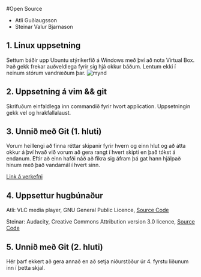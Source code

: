 #Open Source

* Atli Guðlaugsson
* Steinar Valur Bjarnason

## 1. Linux uppsetning


Settum báðir upp Ubuntu stýrikerfið á Windows með því að nota Virtual Box. Það gekk frekar auðveldlega fyrir sig hjá okkur báðum. Lentum ekki í neinum stórum vandræðum þar.
![mynd](http://i.imgur.com/GD1P7iv.png)
## 2. Uppsetning á vim && git
Skrifuðum einfaldlega inn commandið fyrir hvort application. Uppsetningin gekk vel og hrakfallalaust.

## 3. Unnið með Git (1. hluti)

Vorum heillengi að finna réttar skipanir fyrir hvern og einn hlut og að átta okkur á því hvað við vorum að gera rangt í hvert skipti en það tókst á endanum.
Eftir að einn hafði náð að fikra sig áfram þá gat hann hjálpað hinum með það vandamál í hvert sinn. 

[Link á verkefni](https://github.com/steinarvb/INTOPrufa)

## 4. Uppsettur hugbúnaður

Atli: 
VLC media player,
GNU General Public Licence,
[Source Code](http://www.videolan.org/vlc/download-sources.html)

Steinar: 
Audacity,
Creative Commons Attribution version 3.0 licence,
[Source Code](http://audacity.sourceforge.net/download/source)

## 5. Unnið með Git (2. hluti)

Hér þarf ekkert að gera annað en að setja niðurstöður úr 4. fyrstu liðunum inn í þetta skjal.
